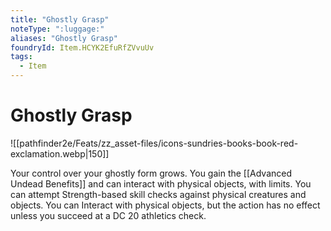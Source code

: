 ```yaml
---
title: "Ghostly Grasp"
noteType: ":luggage:"
aliases: "Ghostly Grasp"
foundryId: Item.HCYK2EfuRfZVvuUv
tags:
  - Item
---
```


# Ghostly Grasp
![[pathfinder2e/Feats/zz_asset-files/icons-sundries-books-book-red-exclamation.webp|150]]

Your control over your ghostly form grows. You gain the [[Advanced Undead Benefits]] and can interact with physical objects, with limits. You can attempt Strength-based skill checks against physical creatures and objects. You can Interact with physical objects, but the action has no effect unless you succeed at a DC 20 athletics check.
